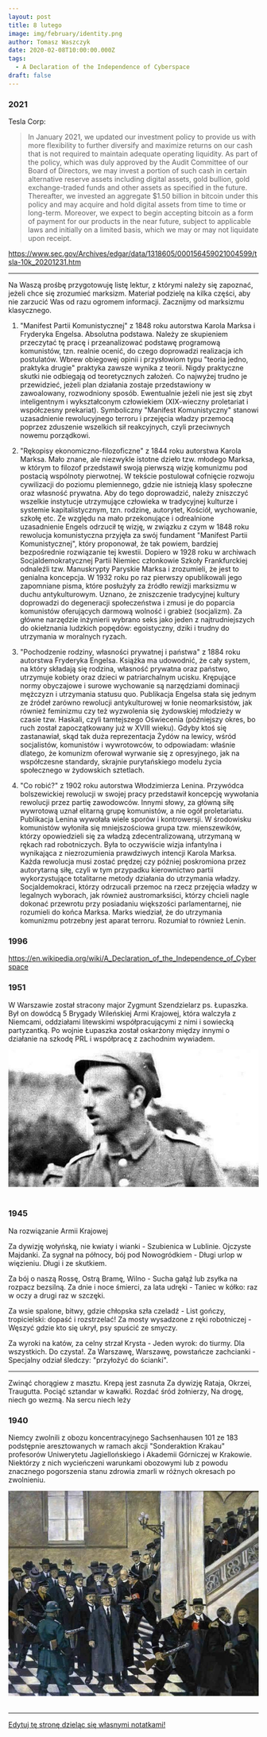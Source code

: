 ```yaml
---
layout: post
title: 8 lutego
image: img/february/identity.png
author: Tomasz Waszczyk
date: 2020-02-08T10:00:00.000Z
tags:
  - A Declaration of the Independence of Cyberspace
draft: false
---
```


### 2021

Tesla Corp:

> In January 2021, we updated our investment policy to provide us with more flexibility to further diversify and maximize returns on our cash that is not required to maintain adequate operating liquidity. As part of the policy, which was duly approved by the Audit Committee of our Board of Directors, we may invest a portion of such cash in certain alternative reserve assets including digital assets, gold bullion, gold exchange-traded funds and other assets as specified in the future. Thereafter, we invested an aggregate $1.50 billion in bitcoin under this policy and may acquire and hold digital assets from time to time or long-term. Moreover, we expect to begin accepting bitcoin as a form of payment for our products in the near future, subject to applicable laws and initially on a limited basis, which we may or may not liquidate upon receipt.

https://www.sec.gov/Archives/edgar/data/1318605/000156459021004599/tsla-10k_20201231.htm

---

Na Waszą prośbę przygotowuję listę lektur, z którymi należy się zapoznać, jeżeli chce się zrozumieć marksizm. Materiał podzielę na kilka części, aby nie zarzucić Was od razu ogromem informacji.
Zacznijmy od marksizmu klasycznego.

1. "Manifest Partii Komunistycznej" z 1848 roku autorstwa Karola Marksa i Fryderyka Engelsa. Absolutna podstawa. Należy ze skupieniem przeczytać tę pracę i przeanalizować podstawę programową komunistów, tzn. realnie ocenić, do czego doprowadzi realizacja ich postulatów. Wbrew obiegowej opinii i przysłowiom typu "teoria jedno, praktyka drugie" praktyka zawsze wynika z teorii. Nigdy praktyczne skutki nie odbiegają od teoretycznych założeń. Co najwyżej trudno je przewidzieć, jeżeli plan działania zostaje przedstawiony w zawoalowany, rozwodniony sposób. Ewentualnie jeżeli nie jest się zbyt inteligentnym i wykształconym człowiekiem (XIX-wieczny proletariat i współczesny prekariat). Symboliczny "Manifest Komunistyczny" stanowi uzasadnienie rewolucyjnego terroru i przejęcia władzy przemocą poprzez zduszenie wszelkich sił reakcyjnych, czyli przeciwnych nowemu porządkowi.

2. "Rękopisy ekonomiczno-filozoficzne" z 1844 roku autorstwa Karola Marksa. Mało znane, ale niezwykle istotne dzieło tzw. młodego Marksa, w którym to filozof przedstawił swoją pierwszą wizję komunizmu pod postacią wspólnoty pierwotnej. W tekście postulował cofnięcie rozwoju cywilizacji do poziomu plemiennego, gdzie nie istnieją klasy społeczne oraz własność prywatna. Aby do tego doprowadzić, należy zniszczyć wszelkie instytucje utrzymujące człowieka w tradycyjnej kulturze i systemie kapitalistycznym, tzn. rodzinę, autorytet, Kościół, wychowanie, szkołę etc. Ze względu na mało przekonujące i odrealnione uzasadnienie Engels odrzucił tę wizję, w związku z czym w 1848 roku rewolucja komunistyczna przyjęła za swój fundament "Manifest Partii Komunistycznej", który proponował, że tak powiem, bardziej bezpośrednie rozwiązanie tej kwestii. Dopiero w 1928 roku w archiwach Socjaldemokratycznej Partii Niemiec członkowie Szkoły Frankfurckiej odnaleźli tzw. Manuskrypty Paryskie Marksa i zrozumieli, że jest to genialna koncepcja. W 1932 roku po raz pierwszy opublikowali jego zapomniane pisma, które posłużyły za źródło rewizji marksizmu w duchu antykulturowym. Uznano, że zniszczenie tradycyjnej kultury doprowadzi do degeneracji społeczeństwa i zmusi je do poparcia komunistów oferujących darmową wolność i grabież (socjalizm). Za główne narzędzie inżynierii wybrano seks jako jeden z najtrudniejszych do okiełznania ludzkich popędów: egoistyczny, dziki i trudny do utrzymania w moralnych ryzach.

3. "Pochodzenie rodziny, własności prywatnej i państwa" z 1884 roku autorstwa Fryderyka Engelsa. Książka ma udowodnić, że cały system, na który składają się rodzina, własność prywatna oraz państwo, utrzymuje kobiety oraz dzieci w patriarchalnym ucisku. Krępujące normy obyczajowe i surowe wychowanie są narzędziami dominacji mężczyzn i utrzymania statusu quo. Publikacja Engelsa stała się jednym ze źródeł zarówno rewolucji antykulturowej w łonie neomarksistów, jak również feminizmu czy też wyzwolenia się żydowskiej młodzieży w czasie tzw. Haskali, czyli tamtejszego Oświecenia (późniejszy okres, bo ruch został zapoczątkowany już w XVIII wieku). Gdyby ktoś się zastanawiał, skąd tak duża reprezentacja Żydów na lewicy, wśród socjalistów, komunistów i wywrotowców, to odpowiadam: właśnie dlatego, że komunizm oferował wyrwanie się z opresyjnego, jak na współczesne standardy, skrajnie purytańskiego modelu życia społecznego w żydowskich sztetlach.

4. "Co robić?" z 1902 roku autorstwa Włodzimierza Lenina. Przywódca bolszewickiej rewolucji w swojej pracy przedstawił koncepcję wywołania rewolucji przez partię zawodowców. Innymi słowy, za główną siłę wywrotową uznał elitarną grupę komunistów, a nie ogół proletariatu. Publikacja Lenina wywołała wiele sporów i kontrowersji. W środowisku komunistów wyłoniła się mniejszościowa grupa tzw. mienszewików, którzy opowiedzieli się za władzą zdecentralizowaną, utrzymaną w rękach rad robotniczych. Była to oczywiście wizja infantylna i wynikająca z niezrozumienia prawdziwych intencji Karola Marksa. Każda rewolucja musi zostać prędzej czy później poskromiona przez autorytarną siłę, czyli w tym przypadku kierownictwo partii wykorzystujące totalitarne metody działania do utrzymania władzy. Socjaldemokraci, którzy odrzucali przemoc na rzecz przejęcia władzy w legalnych wyborach, jak również austromarksiści, którzy chcieli nagle dokonać przewrotu przy posiadaniu większości parlamentarnej, nie rozumieli do końca Marksa. Marks wiedział, że do utrzymania komunizmu potrzebny jest aparat terroru. Rozumiał to również Lenin.

### 1996

https://en.wikipedia.org/wiki/A_Declaration_of_the_Independence_of_Cyberspace

### 1951

W Warszawie został stracony major Zygmunt Szendzielarz ps. Łupaszka. Był on dowódcą 5 Brygady Wileńskiej Armi Krajowej, która walczyła z Niemcami, oddziałami litewskimi współpracującymi z nimi i sowiecką partyzantką. Po wojnie Łupaszka został oskarżony między innymi o działanie na szkodę PRL i współpracę z zachodnim wywiadem.

<img src="./img/february/szendzielarz.jpg"/><br><br>

### 1945

Na rozwiązanie Armii Krajowej

Za dywizję wołyńską, nie kwiaty i wianki -
Szubienica w Lublinie. Ojczyste Majdanki.
Za sygnał na północy, bój pod Nowogródkiem -
Długi urlop w więzieniu. Długi i ze skutkiem.

Za bój o naszą Rossę, Ostrą Bramę, Wilno -
Sucha gałąź lub zsyłka na rozpacz bezsilną.
Za dnie i noce śmierci, za lata udręki -
Taniec w kółko: raz w oczy a drugi raz w szczęki.

Za wsie spalone, bitwy, gdzie chłopska szła czeladź -
List gończy, tropicielski: dopaść i rozstrzelać!
Za mosty wysadzone z ręki robotniczej -
Węszyć gdzie kto się ukrył, psy spuścić ze smyczy.

Za wyroki na katów, za celny strzał Krysta -
Jeden wyrok: do tiurmy. Dla wszystkich. Do czysta!.
Za Warszawę, Warszawę, powstańcze zachcianki -
Specjalny odział śledczy: "przyłożyć do ścianki".

* * *
Zwinąć chorągiew z masztu. Krepą jest zasnuta
Za dywizję Rataja, Okrzei, Traugutta.
Pociąć sztandar w kawałki. Rozdać śród żołnierzy,
Na drogę, niech go wezmą. Na sercu niech leży

### 1940

Niemcy zwolnili z obozu koncentracyjnego Sachsenhausen 101 ze 183 podstępnie aresztowanych w ramach akcji "Sonderaktion Krakau" profesorów Uniwerytetu Jagiellońskiego i Akademii Górniczej w Krakowie. Niektórzy z nich wycieńczeni warunkami obozowymi lub z powodu znacznego
pogorszenia stanu zdrowia zmarli w różnych okresach po zwolnieniu.

<img src="./img/february/zwolnienie.jpg"/><br><br>

---

<a href="https://github.com/TomaszWaszczyk/historia.waszczyk.com/edit/master/src/content/february-2.md" target="_blank">Edytuj tę stronę dzieląc się własnymi notatkami!</a>
